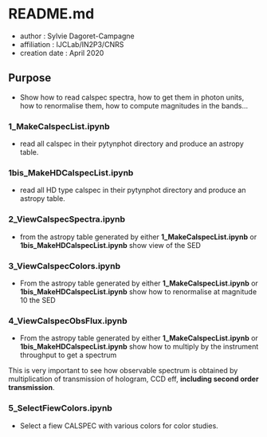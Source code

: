 # README.md

- author : Sylvie Dagoret-Campagne
- affiliation : IJCLab/IN2P3/CNRS
- creation date : April 2020

## Purpose

- Show how to read calspec spectra, how to get them in photon units, how to renormalise them, how to compute magnitudes in the bands...


### 1_MakeCalspecList.ipynb		

- read all calspec in their pytynphot directory and produce an astropy table. 

### 1bis_MakeHDCalspecList.ipynb	

- read all HD type calspec in their pytynphot directory and produce an astropy table. 

### 2_ViewCalspecSpectra.ipynb	

- from the astropy table generated by either **1\_MakeCalspecList.ipynb** or **1bis\_MakeHDCalspecList.ipynb**	 show view of the SED

### 3_ViewCalspecColors.ipynb

- From the astropy table generated by either **1\_MakeCalspecList.ipynb** or **1bis\_MakeHDCalspecList.ipynb**	 show how to renormalise at magnitude 10 the SED


### 4_ViewCalspecObsFlux.ipynb
- From the astropy table generated by either **1\_MakeCalspecList.ipynb** or **1bis\_MakeHDCalspecList.ipynb**	 show how to multiply by the instrument throughput to get a spectrum

This is very important to see how observable spectrum is obtained by multiplication of transmission of
hologram, CCD eff, **including second order transmission**.



### 5_SelectFiewColors.ipynb
- Select a fiew CALSPEC with various colors for color studies.


